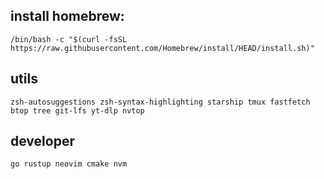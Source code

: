 ## install homebrew:
```
/bin/bash -c "$(curl -fsSL https://raw.githubusercontent.com/Homebrew/install/HEAD/install.sh)"
```

## utils
```
zsh-autosuggestions zsh-syntax-highlighting starship tmux fastfetch btop tree git-lfs yt-dlp nvtop
```

## developer
```
go rustup neovim cmake nvm
```
